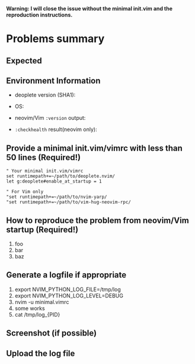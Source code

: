 **Warning:  I will close the issue without the minimal init.vim and the reproduction instructions.**

# Problems summary


## Expected


## Environment Information

 * deoplete version (SHA1):

 * OS:

 * neovim/Vim `:version` output:

 * `:checkhealth` result(neovim only):

## Provide a minimal init.vim/vimrc with less than 50 lines (Required!)

```vim
" Your minimal init.vim/vimrc
set runtimepath+=~/path/to/deoplete.nvim/
let g:deoplete#enable_at_startup = 1

" For Vim only
"set runtimepath+=~/path/to/nvim-yarp/
"set runtimepath+=~/path/to/vim-hug-neovim-rpc/
```


## How to reproduce the problem from neovim/Vim startup (Required!)

 1. foo
 2. bar
 3. baz


## Generate a logfile if appropriate

 1. export NVIM_PYTHON_LOG_FILE=/tmp/log
 2. export NVIM_PYTHON_LOG_LEVEL=DEBUG
 3. nvim -u minimal.vimrc
 4. some works
 5. cat /tmp/log_{PID}


## Screenshot (if possible)


## Upload the log file

